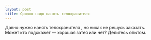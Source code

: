 ```yaml
---
layout: post 
title: Срочно надо нанять телохранителя  
--- 
```

Давно нужно нанять телохранителя , но никак не решусь заказать. Может кто подскажет — хорошая затея или нет? Делитесь опытом.